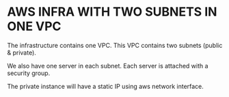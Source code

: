 # AWS INFRA WITH TWO SUBNETS IN ONE VPC

The infrastructure contains one VPC. 
This VPC contains two subnets (public & private).

We also have one server in each subnet. Each server is attached with a security group.

The private instance will have a static IP using aws network interface.
